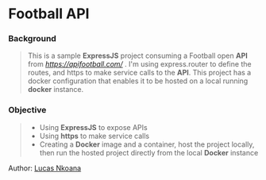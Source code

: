 # Football API

### Background
> This is a sample **ExpressJS** project consuming a Football open **API** from *https://apifootball.com/* . 
> I'm using express.router to define the routes, and https to make service calls to the **API**.
> This project has a docker configuration that enables it to be hosted on a local running **docker** instance.

### Objective
>
> - Using **ExpressJS** to expose APIs
> - Using **https** to make service calls
> - Creating a **Docker** image and a container, host the project locally, then run the hosted project directly from the local **Docker** instance
>

Author: [Lucas Nkoana](https://www.linkedin.com/in/lucas-nkoana-0653b674/)

